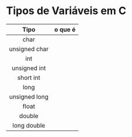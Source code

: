 # Tipos de Variáveis em C

|  Tipo     |   o que é      |
|  :-:     |  :-:       |
|char|   |
|unsigned char|  |
|int|  |
|unsigned int| |
|short int| |
|long| |
|unsigned long| |
|float| |
|double| |
|long double|   |
